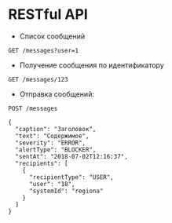 # RESTful API
- Список сообщений
```
GET /messages?user=1
```
- Получение сообщения по идентификатору
```
GET /messages/123
```
- Отправка сообщений: 
```
POST /messages
```
```
{
  "caption": "Заголовок",
  "text": "Содержимое",
  "severity": "ERROR",
  "alertType": "BLOCKER",
  "sentAt": "2018-07-02T12:16:37",
  "recipients": [
    {
      "recipientType": "USER",
      "user": "18",
      "systemId": "regiona"
    }
  ]
}
```
